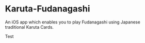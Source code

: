 # Karuta-Fudanagashi
An iOS app which enables you to play Fudanagashi using Japanese traditional Karuta Cards.

Test